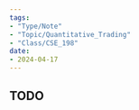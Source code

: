 ```yaml
---
tags:
- "Type/Note"
- "Topic/Quantitative_Trading"
- "Class/CSE_198"
date:
- 2024-04-17
---
```


## TODO
